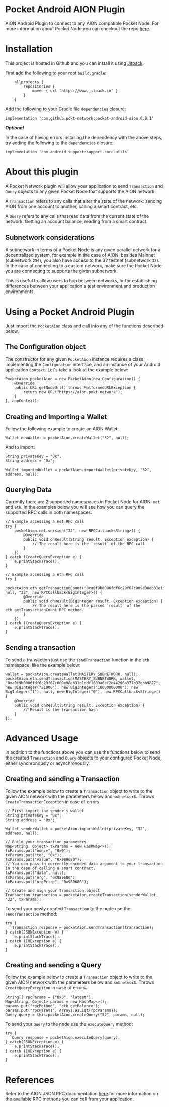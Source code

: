 # Pocket Android AION Plugin
AION Android Plugin to connect to any AION compatible Pocket Node. 
For more information about Pocket Node you can checkout the repo [here](https://github.com/pokt-network/pocket-node).

# Installation
This project is hosted in Github and you can install it using [Jitpack](https://www.jitpack.io/).

First add the following to your root `build.gradle`:

```
    allprojects {
		repositories {
			maven { url 'https://www.jitpack.io' }
		}
	}
```

Add the following to your Gradle file `dependencies` closure:

`implementation 'com.github.pokt-network:pocket-android-aion:0.0.1'`

***Optional***

In the case of having errors installing the dependency with the above steps, try adding the following
to the `dependencies` closure:

`implementation 'com.android.support:support-core-utils'`

# About this plugin
A Pocket Network plugin will allow your application to send `Transaction` and `Query` objects to any given Pocket Node
that supports the AION network.

A `Transaction` refers to any calls that alter the state of the network: sending AION from one account to another, calling a smart contract, etc.

A `Query` refers to any calls that read data from the current state of the network: Getting an account balance, reading from a smart contract.

## Subnetwork considerations
A subnetwork in terms of a Pocket Node is any given parallel network for a decentralized system, for example
in the case of AION, besides Mainnet (subnetwork `256`), you also have access to the 32 testnet (subnetwork `32`). 
In the case of connecting to a custom network, make sure the Pocket Node you are connecting to supports the given subnetwork.

This is useful to allow users to hop between networks, or for establishing differences between your application's 
test environment and production environments.

# Using a Pocket Android Plugin
Just import the `PocketAion` class and call into any of the functions described below.

## The Configuration object
The constructor for any given `PocketAion` instance requires a class implementing the `Configuration` interface, 
and an instance of your Android application `Context`. Let's take a look at the example below:

```
PocketAion pocketAion = new PocketAion(new Configuration() {
    @Override
    public URL getNodeUrl() throws MalformedURLException {
        return new URL("https://aion.pokt.network");
    }
}, appContext);
```

## Creating and Importing a Wallet
Follow the following example to create an AION Wallet:

```
Wallet newWallet = pocketAion.createWallet("32", null);
```

And to import:

```
String privateKey = "0x";
String address = "0x";

Wallet importedWallet = pocketAion.importWallet(privateKey, "32", address, null);
```

## Querying Data
Currently there are 2 supported namespaces in Pocket Node for AION: `net` and `eth`.
In the examples below you will see how you can query the supported RPC calls in both 
namespaces.

```
// Example accessing a net RPC call 
try {
    pocketAion.net.version("32", new RPCCallback<String>() {
        @Override
        public void onResult(String result, Exception exception) {
            // The result here is the `result` of the RPC call
        }
    });
} catch (CreateQueryException e) {
    e.printStackTrace();
}
```

```
// Example accessing a eth RPC call 
try {
    pocketAion.eth.getTransactionCount("0xa0f9b0086fdf6c29f67c009e98eb31e1ddf1809a6ef2e44296a377b37ebb9827", null, "32", new RPCCallback<BigInteger>() {
        @Override
        public void onResult(BigInteger result, Exception exception) {
            // The result here is the parsed `result` of the eth_getTransactionCount RPC method.
        }
    });
} catch (CreateQueryException e) {
    e.printStackTrace();
}                                                                                                                                                                                                                                                                                                             
```

## Sending a transaction
To send a transaction just use the `sendTransaction` function in the `eth` namespace, like the example 
below:

```
wallet = pocketAion.createWallet(MASTERY_SUBNETWORK, null);
pocketAion.eth.sendTransaction(MASTERY_SUBNETWORK, wallet, "0xa0f9b0086fdf6c29f67c009e98eb31e1ddf1809a6ef2e44296a377b37ebb9827", new BigInteger("21000"), new BigInteger("10000000000"), new BigInteger("1"), null, new BigInteger("0"), new RPCCallback<String>() {
    @Override
    public void onResult(String result, Exception exception) {
        // Result is the transaction hash
    }
});                       
```

# Advanced Usage
In addition to the functions above you can use the functions below to send the created `Transaction` and `Query` objects to your configured Pocket Node, either synchronously or asynchronously.

## Creating and sending a Transaction
Follow the example below to create a `Transaction` object to write to the given AION network with the parameters below and `subnetwork`. 
Throws `CreateTransactionException` in case of errors.

```
// First import the sender's wallet
String privateKey = "0x";
String address = "0x";

Wallet senderWallet = pocketAion.importWallet(privateKey, "32", address, null);

// Build your transaction parameters
Map<String, Object> txParams = new HashMap<>();
txParams.put("nonce", "0x0");
txParams.put("to", "0x");
txParams.put("value", "0x989680");
// You can pass in correctly encoded data argument to your transaction in the case of calling a smart contract.
txParams.put("data", null);
txParams.put("nrg", "0x989680");
txParams.put("nrgPrice", "0x989680");

// Create and sign your Transaction object
Transaction transaction = pocketAion.createTransaction(senderWallet, "32", txParams);
```

To send your newly created `Transaction` to the node use the `sendTransaction` method:

```
try {
   Transaction response = pocketAion.sendTransaction(transaction);
} catch(JSONException e) {
    e.printStackTrace();
} catch (IOException e) {
    e.printStackTrace();
}
```

## Creating and sending a Query
Follow the example below to create a `Transaction` object to write to the given AION network with the parameters below and `subnetwork`. 
Throws `CreateQueryException` in case of errors.

```
String[] rpcParams = {"0x0", "latest"};
Map<String, Object> params = new HashMap<>();
params.put("rpcMethod", "eth_getBalance");
params.put("rpcParams", Arrays.asList(rpcParams));
Query query = this.pocketAion.createQuery("32", params, null);
```

To send your `Query` to the node use the `executeQuery` method:

```
try {
   Query response = pocketAion.executeQuery(query);
} catch(JSONException e) {
    e.printStackTrace();
} catch (IOException e) {
    e.printStackTrace();
}
```

# References
Refer to the AION JSON RPC documentation [here](https://github.com/aionnetwork/aion/wiki/JSON-RPC-API-Docs) for more information on the available RPC methods you can call from your application.
